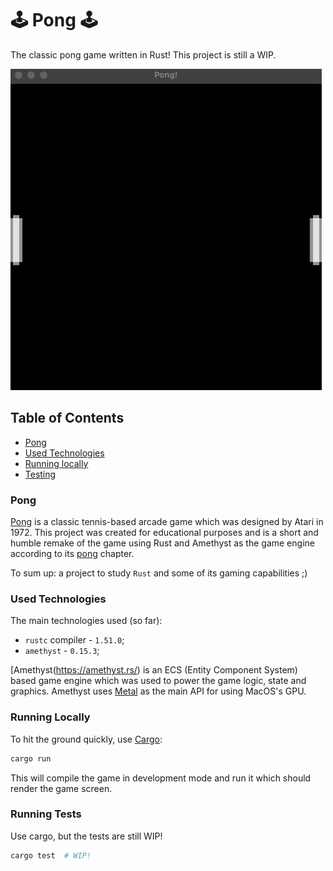 # 🕹️ Pong 🕹️

The classic pong game written in Rust! This project is still a WIP.

![Pong Gameplay](docs/gameplay.gif)

## Table of Contents

- [Pong](#pong)
- [Used Technologies](#used-technologies)
- [Running locally](#running-locally)
- [Testing](#testing)

### Pong

[Pong](https://en.wikipedia.org/wiki/Pong) is a classic tennis-based arcade game which was designed by Atari in 1972. This project was created for educational purposes and is a short and humble remake of the game using Rust and Amethyst as the game engine according to its [pong](https://book.amethyst.rs/book/stable/pong-tutorial/pong-tutorial-04) chapter.

To sum up: a project to study `Rust` and some of its gaming capabilities ;)

### Used Technologies

The main technologies used (so far):

- `rustc` compiler - `1.51.0`;
- `amethyst` - `0.15.3`;

[Amethyst(https://amethyst.rs/) is an ECS (Entity Component System) based game engine which was used to power the game logic, state and graphics. Amethyst uses [Metal](https://developer.apple.com/metal/) as the main API for using MacOS's GPU.

### Running Locally

To hit the ground quickly, use [Cargo](https://doc.rust-lang.org/cargo/):

```sh
cargo run
```

This will compile the game in development mode and run it which should render the game screen.

### Running Tests

Use cargo, but the tests are still WIP!

```sh
cargo test  # WIP!
```
